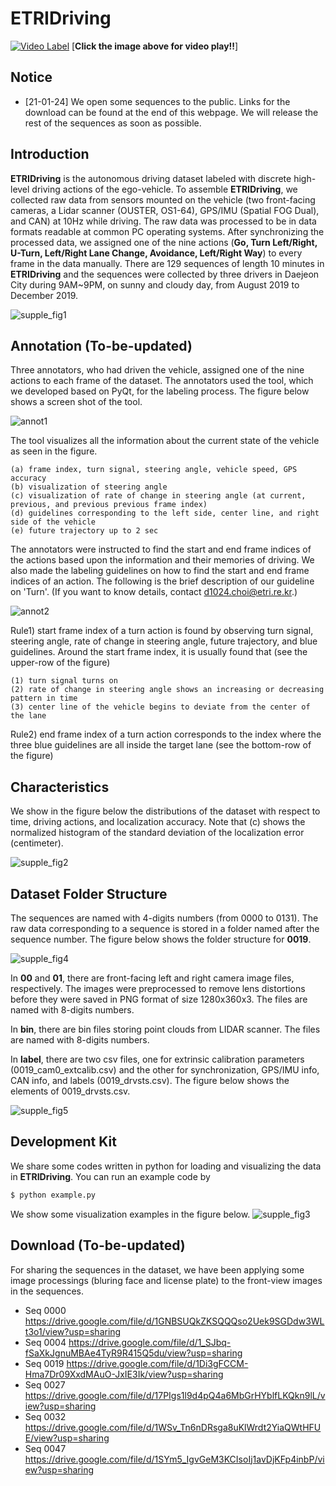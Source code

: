 # ETRIDriving

[![Video Label](./images/screen_shot_etridriving.jpg)](https://youtu.be/cYyecNvo1Pg)
[**Click the image above for video play!!**]

## Notice
+ [21-01-24] We open some sequences to the public. Links for the download can be found at the end of this webpage. We will release the rest of the sequences as soon as possible.

## Introduction
**ETRIDriving** is the autonomous driving dataset labeled with discrete high-level driving actions of the ego-vehicle. To assemble **ETRIDriving**, we collected raw data from sensors mounted on the vehicle (two front-facing cameras, a Lidar scanner (OUSTER, OS1-64), GPS/IMU (Spatial FOG Dual), and CAN) at 10Hz while driving. The raw data was processed to be in data formats readable at common PC operating systems. After synchronizing the processed data, we assigned one of the nine actions (**Go, Turn Left/Right, U-Turn, Left/Right Lane Change, Avoidance, Left/Right Way**) to every frame in the data manually. There are 129 sequences of length 10 minutes in **ETRIDriving** and the sequences were collected by three drivers in Daejeon City during 9AM~9PM, on sunny and cloudy day, from August 2019 to December 2019.


![supple_fig1](./images/supple_fig1.png)


## Annotation (To-be-updated)
Three annotators, who had driven the vehicle, assigned one of the nine actions to each frame of the dataset. The annotators used the tool, which we developed based on PyQt, for the labeling process. The figure below shows a screen shot of the tool.

![annot1](./images/annot1.png)

The tool visualizes all the information about the current state of the vehicle as seen in the figure. 

    (a) frame index, turn signal, steering angle, vehicle speed, GPS accuracy
    (b) visualization of steering angle 
    (c) visualization of rate of change in steering angle (at current, previous, and previous previous frame index)
    (d) guidelines corresponding to the left side, center line, and right side of the vehicle
    (e) future trajectory up to 2 sec

The annotators were instructed to find the start and end frame indices of the actions based upon the information and their memories of driving. We also made the labeling guidelines on how to find the start and end frame indices of an action. The following is the brief description of our guideline on 'Turn'. (If you want to know details, contact d1024.choi@etri.re.kr.)

![annot2](./images/annot2.png)

Rule1) start frame index of a turn action is found by observing turn signal, steering angle, rate of change in steering angle, future trajectory, and blue guidelines. Around the start frame index, it is usually found that (see the upper-row of the figure)

    (1) turn signal turns on
    (2) rate of change in steering angle shows an increasing or decreasing pattern in time
    (3) center line of the vehicle begins to deviate from the center of the lane

Rule2) end frame index of a turn action corresponds to the index where the three blue guidelines are all inside the target lane (see the bottom-row of the figure)


## Characteristics
We show in the figure below the distributions of the dataset with respect to time, driving actions, and localization accuracy. Note that (c) shows the normalized histogram of the standard deviation of the localization error (centimeter).

![supple_fig2](./images/supple_fig2.png)


## Dataset Folder Structure
The sequences are named with 4-digits numbers (from 0000 to 0131). The raw data corresponding to a sequence is stored in a folder named after the sequence number. The figure below shows the folder structure for **0019**.

![supple_fig4](./images/supple_fig4.png)

In **00** and **01**, there are front-facing left and right camera image files, respectively. The images were preprocessed to remove lens distortions before they were saved in PNG format of size 1280x360x3. The files are named with 8-digits numbers.

In **bin**, there are bin files storing point clouds from LIDAR scanner. The files are named with 8-digits numbers.

In **label**, there are two csv files, one for extrinsic calibration parameters (0019_cam0_extcalib.csv) and the other for synchronization, GPS/IMU info, CAN info, and labels (0019_drvsts.csv). The figure below shows the elements of 0019_drvsts.csv.

![supple_fig5](./images/supple_fig5.png)


## Development Kit
We share some codes written in python for loading and visualizing the data in **ETRIDriving**. You can run an example code by
```sh
$ python example.py
```

We show some visualization examples in the figure below.
![supple_fig3](./images/supple_fig3.png)


## Download (To-be-updated)
For sharing the sequences in the dataset, we have been applying some image processings (bluring face and license plate) to the front-view images in the sequences. 

+ Seq 0000 https://drive.google.com/file/d/1GNBSUQkZKSQQQso2Uek9SGDdw3WLt3o1/view?usp=sharing 
+ Seq 0004 https://drive.google.com/file/d/1_SJbq-fSaXkJgnuMBAe4TyR9R415Q5du/view?usp=sharing
+ Seq 0019 https://drive.google.com/file/d/1Di3gFCCM-Hma7Dr09XxdMAuO-JxIE3Ik/view?usp=sharing
+ Seq 0027 https://drive.google.com/file/d/17PIgs1l9d4pQ4a6MbGrHYblfLKQkn9lL/view?usp=sharing
+ Seq 0032 https://drive.google.com/file/d/1WSv_Tn6nDRsga8uKlWrdt2YiaQWtHFUE/view?usp=sharing
+ Seq 0047 https://drive.google.com/file/d/1SYm5_IgvGeM3KCIsoIj1avDjKFp4inbP/view?usp=sharing
